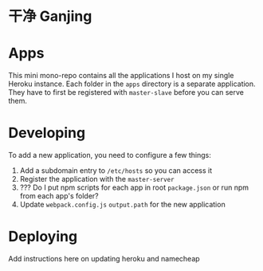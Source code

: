 # 干净 Ganjing

# Apps

This mini mono-repo contains all the applications I host on my single Heroku instance. Each folder in the `apps` directory is a separate application. They have to first be registered with `master-slave` before you can serve them.

# Developing

To add a new application, you need to configure a few things:

1. Add a subdomain entry to `/etc/hosts` so you can access it
1. Register the application with the `master-server`
1. ??? Do I put npm scripts for each app in root `package.json` or run npm from each app's folder?
1. Update `webpack.config.js` `output.path` for the new application

# Deploying

Add instructions here on updating heroku and namecheap
